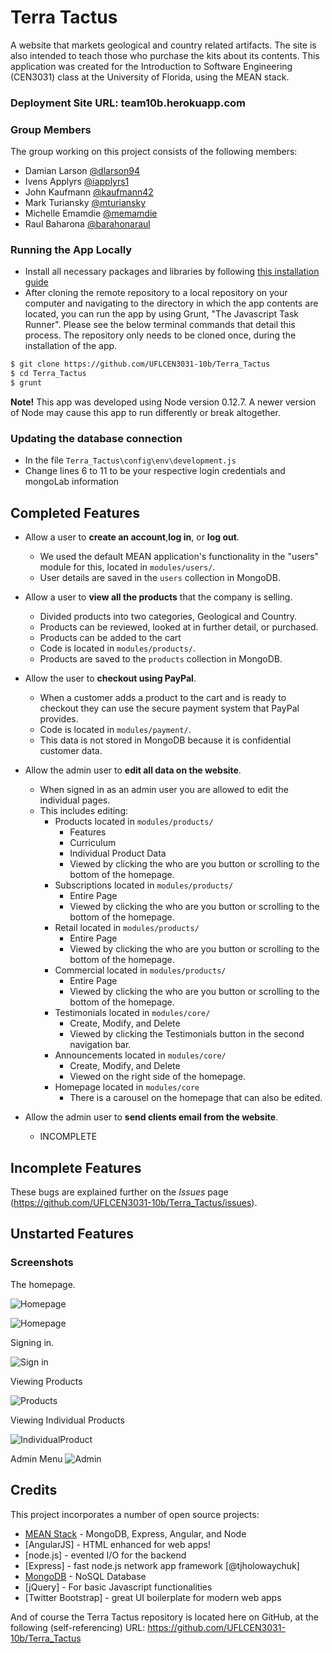 # Terra Tactus
A website that markets geological and country related artifacts. The site is also intended to teach those who purchase the kits about its contents.
This application was created for the Introduction to Software Engineering (CEN3031) class at the University of Florida, using the MEAN stack.

### Deployment Site URL: team10b.herokuapp.com

### Group Members
The group working on this project consists of the following members:
- Damian Larson [@dlarson94](https://github.com/dlarson94)
- Ivens Applyrs [@iapplyrs1](https://github.com/iapplyrs1)
- John Kaufmann [@kaufmann42](https://github.com/kaufmann42)
- Mark Turiansky [@mturiansky](https://github.com/mturiansky)
- Michelle Emamdie [@memamdie](https://github.com/memamdie)
- Raul Baharona [@barahonaraul](https://github.com/barahonaraul)

### Running the App Locally
- Install all necessary packages and libraries by following [this installation guide](https://docs.google.com/document/d/1B7aqptx0jsWHLqm7W9BT1oKHYNCKkvwtjjUtsj6C-ks/edit?pli=1)
- After cloning the remote repository to a local repository on your computer and navigating to the directory in which the app contents are located, you can run the app by using Grunt, "The Javascript Task Runner". Please see the below terminal commands that detail this process. The repository only needs to be cloned once, during the installation of the app.

```sh
$ git clone https://github.com/UFLCEN3031-10b/Terra_Tactus
$ cd Terra_Tactus
$ grunt

```

**Note!** This app was developed using Node version 0.12.7. A newer version of Node may cause this app to run differently or break altogether.

### Updating the database connection
- In the file `Terra_Tactus\config\env\development.js`
- Change lines 6 to 11 to be your respective login credentials and mongoLab information

## Completed Features
- Allow a user to **create an account**,**log in**, or **log out**.
    - We used the default MEAN application's functionality in the "users" module for this, located in `modules/users/`.
    - User details are saved in the `users` collection in MongoDB.


- Allow a user to **view all the products** that the company is selling.
    - Divided products into two categories, Geological and Country.
    - Products can be reviewed, looked at in further detail, or purchased.
    - Products can be added to the cart
    - Code is located in `modules/products/`.
    - Products are saved to the `products` collection in MongoDB.


- Allow the user to **checkout using PayPal**.
	- When a customer adds a product to the cart and is ready to checkout they can use the secure payment system that PayPal provides.
	- Code is located in `modules/payment/`.
	- This data is not stored in MongoDB because it is confidential customer data.


- Allow the admin user to **edit all data on the website**.
    - When signed in as an admin user you are allowed to edit the individual pages.
    - This includes editing:
        - Products located in `modules/products/`
            - Features
            - Curriculum
            - Individual Product Data
            -  Viewed by clicking the who are you button or scrolling to the bottom of the homepage.
        - Subscriptions located in `modules/products/`
            - Entire Page
            -  Viewed by clicking the who are you button or scrolling to the bottom of the homepage.
        - Retail located in `modules/products/`
            - Entire Page
            - Viewed by clicking the who are you button or scrolling to the bottom of the homepage.
        - Commercial located in `modules/products/`
            -  Entire Page
            -  Viewed by clicking the who are you button or scrolling to the bottom of the homepage.
        - Testimonials located in `modules/core/`
            - Create, Modify, and Delete
            - Viewed by clicking the Testimonials button in the second navigation bar.
        - Announcements located in `modules/core/`
            -  Create, Modify, and Delete
            -  Viewed on the right side of the homepage.
        - Homepage located in `modules/core`
            - There is a carousel on the homepage that can also be edited.
- Allow the admin user to **send clients email from the website**.
    - INCOMPLETE


## Incomplete Features

These bugs are explained further on the *Issues* page (https://github.com/UFLCEN3031-10b/Terra_Tactus/issues).

## Unstarted Features


### Screenshots
The homepage.

![Homepage](modules/core/client/img/screenshots/home.png)


![Homepage](modules/core/client/img/screenshots/home2.png)

Signing in.

![Sign in](modules/core/client/img/screenshots/signIn.png)

Viewing Products

![Products](modules/core/client/img/screenshots/prod.png)

Viewing Individual Products

![IndividualProduct](modules/core/client/img/screenshots/individualProd.png)

Admin Menu
![Admin](modules/core/client/img/screenshots/admin.png)

## Credits

This project incorporates a number of open source projects:

* [MEAN Stack](http://mean.io/#!/) - MongoDB, Express, Angular, and Node
* [AngularJS] - HTML enhanced for web apps!
* [node.js] - evented I/O for the backend
* [Express] - fast node.js network app framework [@tjholowaychuk]
* [MongoDB](https://www.mongodb.org/) - NoSQL Database
* [jQuery] - For basic Javascript functionalities
* [Twitter Bootstrap] - great UI boilerplate for modern web apps

And of course the Terra Tactus repository is located here on GitHub, at the following (self-referencing) URL: https://github.com/UFLCEN3031-10b/Terra_Tactus

